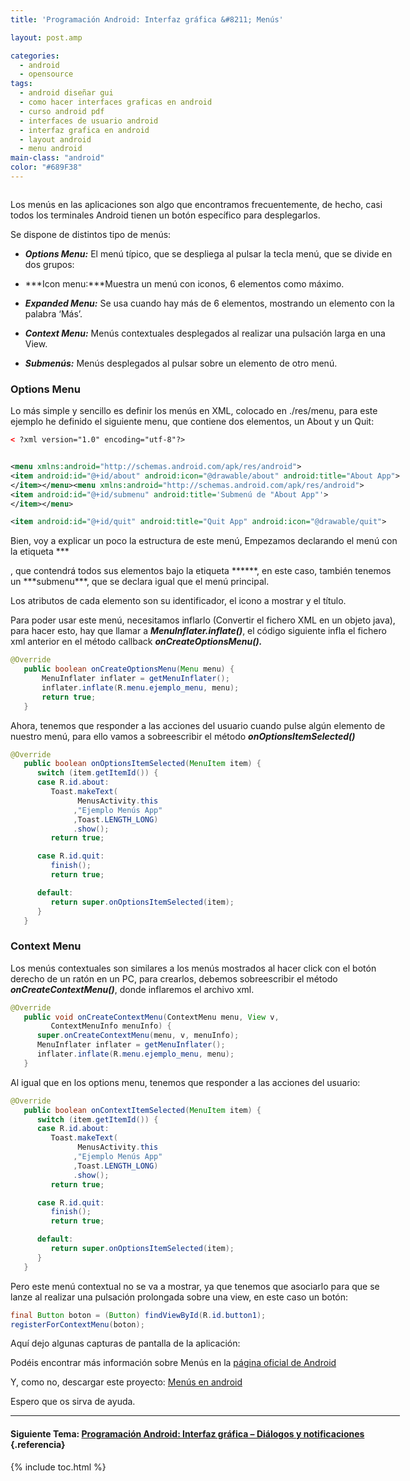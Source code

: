 ```yaml
---
title: 'Programación Android: Interfaz gráfica &#8211; Menús'

layout: post.amp

categories:
  - android
  - opensource
tags:
  - android diseñar gui
  - como hacer interfaces graficas en android
  - curso android pdf
  - interfaces de usuario android
  - interfaz grafica en android
  - layout android
  - menu android
main-class: "android"
color: "#689F38"
---
```

<amp-img border="0" src="/assets/img/2013/07/iconoAndroid.png" style="clear:left; float:left;margin-right:1em; margin-bottom:1em" width="128px" height="128px" />

Los menús en las aplicaciones son algo que encontramos frecuentemente, de hecho, casi todos los terminales Android tienen un botón específico para desplegarlos.

Se dispone de distintos tipo de menús:


<!--ad-->

  * ***Options Menu:*** El menú típico, que se despliega al pulsar la tecla menú, que se divide en dos grupos:

  * ***Icon menu:***Muestra un menú con iconos, 6 elementos como máximo.
  * ***Expanded Menu:*** Se usa cuando hay más de 6 elementos, mostrando un elemento con la palabra &#8216;Más&#8217;.

  * ***Context Menu:*** Menús contextuales desplegados al realizar una pulsación larga en una View.
  * ***Submenús:*** Menús desplegados al pulsar sobre un elemento de otro menú.
### Options Menu

Lo más simple y sencillo es definir los menús en XML, colocado en ./res/menu, para este ejemplo he definido el siguiente menu, que contiene dos elementos, un About y un Quit:

```xml
< ?xml version="1.0" encoding="utf-8"?>


<menu xmlns:android="http://schemas.android.com/apk/res/android">
<item android:id="@+id/about" android:icon="@drawable/about" android:title="About App">
</item></menu><menu xmlns:android="http://schemas.android.com/apk/res/android">
<item android:id="@+id/submenu" android:title='Submenú de "About App"'>
</item></menu>

<item android:id="@+id/quit" android:title="Quit App" android:icon="@drawable/quit">


```

Bien, voy a explicar un poco la estructura de este menú, Empezamos declarando el menú con la etiqueta ***  


<menu>
</menu>
, que contendrá todos sus elementos bajo la etiqueta ***</item><item></item>***, en este caso, también tenemos un ***submenu***, que se declara igual que el menú principal.

Los atributos de cada elemento son su identificador, el icono a mostrar y el título.

Para poder usar este menú, necesitamos inflarlo (Convertir el fichero XML en un objeto java), para hacer esto, hay que llamar a ***MenuInflater.inflate()***, el código siguiente infla el fichero xml anterior en el método callback ***onCreateOptionsMenu().***

```java
@Override
   public boolean onCreateOptionsMenu(Menu menu) {
       MenuInflater inflater = getMenuInflater();
       inflater.inflate(R.menu.ejemplo_menu, menu);
       return true;
   }

```

Ahora, tenemos que responder a las acciones del usuario cuando pulse algún elemento de nuestro menú, para ello vamos a sobreescribir el método ***onOptionsItemSelected()***

```java
@Override
   public boolean onOptionsItemSelected(MenuItem item) {
      switch (item.getItemId()) {
      case R.id.about:
         Toast.makeText(
               MenusActivity.this
              ,"Ejemplo Menús App"
              ,Toast.LENGTH_LONG)
              .show();
         return true;

      case R.id.quit:
         finish();
         return true;

      default:
         return super.onOptionsItemSelected(item);
      }
   }

```

### Context Menu

Los menús contextuales son similares a los menús mostrados al hacer click con el botón derecho de un ratón en un PC, para crearlos, debemos sobreescribir el método ***onCreateContextMenu()***, donde inflaremos el archivo xml.

```java
@Override
   public void onCreateContextMenu(ContextMenu menu, View v,
         ContextMenuInfo menuInfo) {
      super.onCreateContextMenu(menu, v, menuInfo);
      MenuInflater inflater = getMenuInflater();
      inflater.inflate(R.menu.ejemplo_menu, menu);
   }

```

Al igual que en los options menu, tenemos que responder a las acciones del usuario:

```java
@Override
   public boolean onContextItemSelected(MenuItem item) {
      switch (item.getItemId()) {
      case R.id.about:
         Toast.makeText(
               MenusActivity.this
              ,"Ejemplo Menús App"
              ,Toast.LENGTH_LONG)
              .show();
         return true;

      case R.id.quit:
         finish();
         return true;

      default:
         return super.onOptionsItemSelected(item);
      }
   }

```

Pero este menú contextual no se va a mostrar, ya que tenemos que asociarlo para que se lanze al realizar una pulsación prolongada sobre una view, en este caso un botón:

```java
final Button boton = (Button) findViewById(R.id.button1);
registerForContextMenu(boton);

```

Aquí dejo algunas capturas de pantalla de la aplicación:

<div class="separator" style="clear: both; text-align: center;">
<a href="https://3.bp.blogspot.com/-JIhItNsspfQ/ThdvxHzhiLI/AAAAAAAAArI/n5vFz4sOjvA/s1600/optionmenu.png" imageanchor="1" style="margin-left:1em; margin-right:1em"><amp-img alt="Option menu Android" title="Option Menu android" border="0" height="400" width="240" src="https://3.bp.blogspot.com/-JIhItNsspfQ/ThdvxHzhiLI/AAAAAAAAArI/n5vFz4sOjvA/s400/optionmenu.png" /></a>
</div>
<div class="separator" style="clear: both; text-align: center;">
<a href="https://1.bp.blogspot.com/-bBsrepZGNdM/ThdvxuQJ0XI/AAAAAAAAArQ/vxr-eRx3mJM/s1600/optionmenu-about.png" imageanchor="1" style="margin-left:1em; margin-right:1em"><amp-img border="0" height="400" width="240" alt="Option menu Android" title="Option menu Android" src="https://1.bp.blogspot.com/-bBsrepZGNdM/ThdvxuQJ0XI/AAAAAAAAArQ/vxr-eRx3mJM/s400/optionmenu-about.png" /></a>
</div>
<div class="separator" style="clear: both; text-align: center;">
<a href="https://2.bp.blogspot.com/-wiia8Yo7Ass/Thdvx_KduPI/AAAAAAAAArY/wVFBRmQeX68/s1600/contextMenu.png" imageanchor="1" style="margin-left:1em; margin-right:1em"><amp-img border="0" title="Context menu Android" alt="Context menu Android" height="400" width="240" src="https://2.bp.blogspot.com/-wiia8Yo7Ass/Thdvx_KduPI/AAAAAAAAArY/wVFBRmQeX68/s400/contextMenu.png" /></a>
</div>

Podéis encontrar más información sobre Menús en la [página oficial de Android][1]

Y, como no, descargar este proyecto: [Menús en android][2]

Espero que os sirva de ayuda.

* * *

#### Siguiente Tema: [Programación Android: Interfaz gráfica &#8211; Diálogos y notificaciones][3] {.referencia}

 [1]: http://developer.android.com/guide/topics/ui/menus.html
 [2]: http://devgui-android-es.netii.net/descargar.php?archivo=menus.zip&sub;=android
 [3]: /programacion-android-interfaz-grafica_11/


{% include toc.html %}
